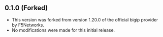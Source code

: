 ## 0.1.0 (Forked)
- This version was forked from version 1.20.0 of the official bigip provider by F5Networks.
- No modifications were made for this initial release.
